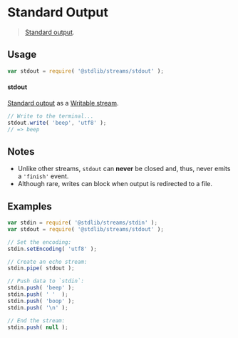 Standard Output
===

> [Standard output][standard-streams].

<!-- <usage> -->

## Usage

``` javascript
var stdout = require( '@stdlib/streams/stdout' );
```

#### stdout

[Standard output][standard-streams] as a [Writable stream][writable-stream].

``` javascript
// Write to the terminal...
stdout.write( 'beep', 'utf8' );
// => beep
```

<!-- </usage> -->


<!-- <notes> -->

## Notes

* Unlike other streams, `stdout` can __never__ be closed and, thus, never emits a `'finish'` event.
* Although rare, writes can block when output is redirected to a file. 

<!-- </notes> -->


<!-- <examples> -->

## Examples

``` javascript
var stdin = require( '@stdlib/streams/stdin' );
var stdout = require( '@stdlib/streams/stdout' );

// Set the encoding:
stdin.setEncoding( 'utf8' );

// Create an echo stream:
stdin.pipe( stdout );

// Push data to `stdin`:
stdin.push( 'beep' );
stdin.push( ' '  );
stdin.push( 'boop' );
stdin.push( '\n' );

// End the stream:
stdin.push( null );
```

<!-- </examples> -->


<!-- <links> -->

[standard-streams]: https://en.wikipedia.org/wiki/Standard_streams
[writable-stream]: https://nodejs.org/api/stream.html#stream_class_stream_writable

<!-- </links> -->
